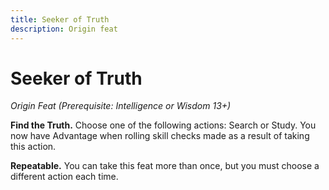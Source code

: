 ```yaml
---
title: Seeker of Truth
description: Origin feat
---
```


# Seeker of Truth

*Origin Feat (Prerequisite: Intelligence or Wisdom 13+)*

**Find the Truth.** Choose one of the following actions: Search or Study. You now have Advantage when rolling skill checks made as a result of taking this action.

**Repeatable.** You can take this feat more than once, but you must choose a different action each time.